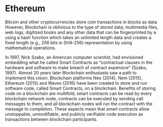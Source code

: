 # Ethereum

Bitcoin and other cryptocurrencies store coin transactions in blocks as data. However, Blockchain is oblivious to the type of stored data; multimedia files, web logs, digitized books and any other data that can be fingerprinted by a using a hash function which takes an unlimited length data and creates a fixed length (e.g., 256 bits in SHA-256) representation by using mathematical operations.

In 1997, Nick Szabo, an American computer scientist, had envisioned embedding what he called Smart Contracts as “contractual clauses in the hardware and software to make breach of contract expensive” (Szabo, 1997). Almost 20 years later Blockchain enthusiasts saw a path to implement this vision. Blockchain platforms Neo (2014), Nem (2015), Ethereum (2015) and Waves (2016) have been created to store and run software code, called Smart Contracts, on a blockchain. Benefits of storing code on a blockchain are multifold; smart contracts can be read by every blockchain network node, contracts can be executed by sending call messages to them, and all blockchain nodes will run the contract with the message to completion. These aspects mean that smart contracts allow unstoppable, unmodifiable, and publicly verifiable code execution as transactions between blockchain participants.
